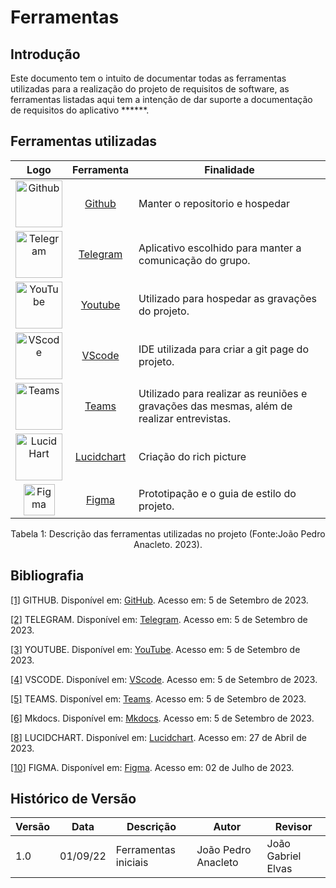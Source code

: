 # Ferramentas

## Introdução

  Este documento tem o intuito de documentar todas as ferramentas utilizadas para a realização do projeto de requisitos de software, as ferramentas listadas aqui tem a intenção de dar suporte a documentação de requisitos do aplicativo ******.

## Ferramentas utilizadas

| Logo | Ferramenta | Finalidade |
| :-----: | :----: | ----------- |
| <img src="https://github.githubassets.com/images/modules/logos_page/GitHub-Mark.png" alt="Github" width=75px> | <a id="a" href="#aa">Github</a>  | Manter o repositorio e hospedar |
| <img src="https://static.vecteezy.com/system/resources/previews/018/930/708/original/telegram-logo-telegram-icon-transparent-free-png.png" alt="Telegram" width=75px> |  <a id="b" href="#bb">Telegram</a> | Aplicativo escolhido para manter a comunicação do grupo. |
| <img src="https://raw.githubusercontent.com/Requisitos-de-Software/2023.1-VLC/master/docs/img/icon/icon-youtube.png" alt="YouTube" width=75px> |  <a id="c" href="#cc">Youtube</a> | Utilizado para hospedar as gravações do projeto. |
| <img src="https://raw.githubusercontent.com/Requisitos-de-Software/2023.1-VLC/master/docs/img/icon/icon_vscode.png" alt="VScode" width=75px> |  <a id="d" href="#dd">VScode</a> | IDE utilizada para criar a git page do projeto. |
| <img src="https://cdn-icons-png.flaticon.com/512/906/906349.png" alt="Teams" width=75px> | <a id="e" href="#ee">Teams</a> | Utilizado para realizar as reuniões e gravações das mesmas, além de realizar entrevistas. |
| <img src="https://play-lh.googleusercontent.com/o4vT3StM8rw3Hn15GMtLjuTA6VUWt6jxDvV4d5ahKj9E9nGaLut06tM83NESuTBr-t0" alt="Lucid Hart" width=75px> | <a id="h" href="#hh">Lucidchart</a> | Criação do rich picture|
| <img src="https://cdn-icons-png.flaticon.com/512/5968/5968705.png" alt="Figma" width=50px> | <a id="j" href="#jj">Figma</a> | Prototipação e o guia de estilo do projeto. |



<div align= "center">
<p>Tabela 1: Descrição das ferramentas utilizadas no projeto (Fonte:João Pedro Anacleto. 2023). </p>
</div>

## Bibliografia

<a id="aa" href="#a">[1]</a> GITHUB. Disponível em: [GitHub](https://github.com). Acesso em: 5 de Setembro de 2023.

<a id="bb" href="#b">[2]</a> TELEGRAM. Disponível em: [Telegram](https://web.telegram.org). Acesso em: 5 de Setembro de 2023.

<a id="cc" href="#c">[3]</a> YOUTUBE. Disponível em: [YouTube](https://youtube.com). Acesso em: 5 de Setembro de 2023.

<a id="dd" href="#d">[4]</a> VSCODE. Disponível em: [VScode](https://code.visualstudio.com/). Acesso em: 5 de Setembro de 2023.

<a id="ee" href="#e">[5]</a> TEAMS. Disponível em: [Teams](https://www.microsoft.com/pt-br/microsoft-teams/log-in). Acesso em: 5 de Setembro de 2023.

<a id="ff" href="#f">[6]</a> Mkdocs. Disponível em: [Mkdocs](https://www.mkdocs.org/). Acesso em: 5 de Setembro de 2023.

<a id="hh" href="#h">[8]</a> LUCIDCHART. Disponível em: [Lucidchart](https://www.lucidchart.com/pages/pt). Acesso em: 27 de Abril de 2023.

<a id="jj" href="#j">[10]</a> FIGMA. Disponível em: [Figma](https://www.figma.com/). Acesso em: 02 de Julho de 2023.


## Histórico de Versão

| Versão | Data     | Descrição                  | Autor               | Revisor             |
| ------ | -------- | -------------------------- | ------------------- | ------------------- |
| 1.0    | 01/09/22 | Ferramentas iniciais       | João Pedro Anacleto | João Gabriel Elvas  |
